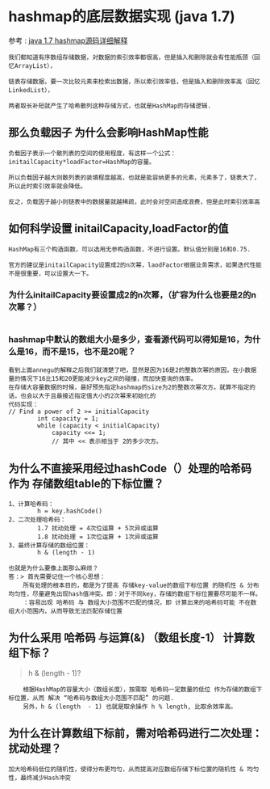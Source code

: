 # hashmap的底层数据实现 (java 1.7)

参考 : [java 1.7 hashmap源码详细解释](https://blog.csdn.net/carson_ho/article/details/79373026)

```
我们都知道有序数组存储数据，对数据的索引效率都很高，但是插入和删除就会有性能瓶颈（回忆ArrayList），

链表存储数据，要一次比较元素来检索出数据，所以索引效率低，但是插入和删除效率高（回忆LinkedList），

两者取长补短就产生了哈希散列这种存储方式，也就是HashMap的存储逻辑.
```

## 那么负载因子 **为什么会影响HashMap性能**

```
负载因子表示一个散列表的空间的使用程度，有这样一个公式：initailCapacity*loadFactor=HashMap的容量。

所以负载因子越大则散列表的装填程度越高，也就是能容纳更多的元素，元素多了，链表大了，所以此时索引效率就会降低。

反之，负载因子越小则链表中的数据量就越稀疏，此时会对空间造成浪费，但是此时索引效率高
```

## **如何科学设置 initailCapacity,loadFactor的值**

```
HashMap有三个构造函数，可以选用无参构造函数，不进行设置。默认值分别是16和0.75.

官方的建议是initailCapacity设置成2的n次幂，laodFactor根据业务需求，如果迭代性能不是很重要，可以设置大一下。
```

### 为什么initailCapacity要设置成2的n次幂，（扩容为什么也要是2的n次幂？）

```

```

### hashmap中默认的数组大小是多少，查看源代码可以得知是16，为什么是16，而不是15，也不是20呢？

```
看到上面annegu的解释之后我们就清楚了吧，显然是因为16是2的整数次幂的原因，在小数据量的情况下16比15和20更能减少key之间的碰撞，而加快查询的效率。
在存储大容量数据的时候，最好预先指定hashmap的size为2的整数次幂次方。就算不指定的话，也会以大于且最接近指定值大小的2次幂来初始化的
代码实现：
// Find a power of 2 >= initialCapacity  
        int capacity = 1;  
        while (capacity < initialCapacity)   
            capacity <<= 1;  
            // 其中 << 表示相当于 2的多少次方。
```

## 为什么不直接采用经过hashCode（）处理的哈希码 作为 存储数组table的下标位置？

```
1、计算哈希码：
		h = key.hashCode()
2、二次处理哈希码：
		1.7 扰动处理 = 4次位运算 + 5次异或运算
		1.8 扰动处理 = 1次位运算 + 1次异或运算
3、最终计算存储的数组位置：
		h & (length - 1)
```

```
也就是为什么要像上面那么麻烦？
答：> 首先需要记住一个核心思想：
	所有处理的根本目的，都是为了提高 存储key-value的数组下标位置 的随机性 & 分布均匀性，尽量避免出现hash值冲突。即：对于不同key，存储的数组下标位置要尽可能不一样。
	：容易出现 哈希码 与 数组大小范围不匹配的情况，即 计算出来的哈希码可能 不在数组大小范围内，从而导致无法匹配存储位置
```

## 为什么采用 哈希码 与运算(&) （数组长度-1） 计算数组下标？

> h & (length - 1)?

```
	根据HashMap的容量大小（数组长度），按需取 哈希码一定数量的低位 作为存储的数组下标位置，从而 解决 “哈希码与数组大小范围不匹配” 的问题.
	另外，h & (length  - 1) 也就是取余操作 h % length, 比取余效率高。
```

## 为什么在计算数组下标前，需对哈希码进行二次处理：扰动处理？

```
加大哈希码低位的随机性，使得分布更均匀，从而提高对应数组存储下标位置的随机性 & 均匀性，最终减少Hash冲突
```



